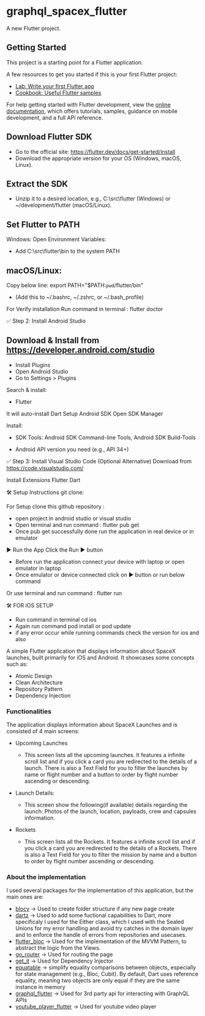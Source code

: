 # graphql_spacex_flutter

A new Flutter project.

## Getting Started

This project is a starting point for a Flutter application.

A few resources to get you started if this is your first Flutter project:

- [Lab: Write your first Flutter app](https://docs.flutter.dev/get-started/codelab)
- [Cookbook: Useful Flutter samples](https://docs.flutter.dev/cookbook)

For help getting started with Flutter development, view the
[online documentation](https://docs.flutter.dev/), which offers tutorials,
samples, guidance on mobile development, and a full API reference.



## Download Flutter SDK
- Go to the official site: https://flutter.dev/docs/get-started/install
- Download the appropriate version for your OS (Windows, macOS, Linux).

## Extract the SDK
- Unzip it to a desired location, e.g., C:\src\flutter (Windows) or ~/development/flutter (macOS/Linux).

## Set Flutter to PATH

Windows:
Open Environment Variables:
- Add C:\src\flutter\bin to the system PATH

## macOS/Linux:
Copy below line:
export PATH="$PATH:`pwd`/flutter/bin"
- (Add this to ~/.bashrc, ~/.zshrc, or ~/.bash_profile)

For Verify installation Run command in terminal : flutter doctor


✅ Step 2: Install Android Studio

## Download & Install from https://developer.android.com/studio

- Install Plugins
- Open Android Studio
- Go to Settings > Plugins

Search & install:
- Flutter

It will auto-install Dart
Setup Android SDK
Open SDK Manager

Install:

- SDK Tools: Android SDK Command-line Tools, Android SDK Build-Tools

- Android API version you need (e.g., API 34+)

✅ Step 3: Install Visual Studio Code (Optional Alternative)
Download from https://code.visualstudio.com/

Install Extensions
Flutter
Dart

🛠️ Setup Instructions git clone:

For Setup clone this github repository :

- open project in android studio or visual studio
- Open terminal and run command : flutter pub get
- Once pub get successfully done run the application in real device or in emulator


▶ Run the App
Click the Run ▶ button
- Before run the application connect your device with laptop or open emulator in laptop
- Once emulator or device connected click on ▶ button or run below command

Or use terminal and run command : flutter run

🛠️ FOR IOS SETUP
- Run command in terminal cd ios
- Again run command pod install or pod update
- if any error occur while running commands check the version for ios and also

A simple Flutter application that displays information about SpaceX launches, built primarily for
iOS and Android. It showcases some concepts such as:

- Atomic Design
- Clean Architecture
- Repository Pattern
- Dependency Injection



### Functionalities

The application displays information about SpaceX Launches and is consisted of 4 main screens:

- Upcoming Launches
    - This screen lists all the upcoming launches. It features a infinite scroll list and if you
      click a card you are redirected to the details of a launch. There is also a Text Field for you
      to filter the launches by name or flight number and a button to order by flight number
      ascending or descending.

- Launch Details:
    - This screen show the following(if available) details regarding the launch: Photos of the
      launch, location, payloads, crew and capsules information.

- Rockets
    - This screen lists all the Rockets. It features a infinite scroll list and if you click a
      card you are redirected to the details of a Rockets. There is also a Text Field for you to
      filter the mission by name and a button to order by flight number ascending
      or descending.

### About the implementation

I used several packages for the implementation of this application, but the main ones are:

- [blocy](https://pub.dev/packages/blocy) -> Used to create folder structure if any new page create
- [dartz](https://pub.dev/packages/dartz) -> Used to add some fuctional capabilities to Dart, more
  specificaly I used for the Either class, which I used with the Sealed Unions for my error handling
  and avoid try catches in the domain layer and to enforce the handle of errors from repositories
  and usecases.
- [flutter_bloc](https://pub.dev/packages/flutter_bloc) -> Used for the implementation of the MVVM
  Pattern, to abstract the logic from the Views.
- [go_router](https://pub.dev/packages/hydrated_bloc) -> Used for routing the page
- [get_it](https://pub.dev/packages/http) -> Used for Dependency Injector
- [equatable](https://pub.dev/packages/equatable) -> simplify equality comparisons between objects, especially for state management (e.g., Bloc, Cubit). By default, Dart uses reference equality, meaning two objects are only equal if they are the same instance in memory
- [graphql_flutter](https://pub.dev/packages/graphql_flutter) -> Used for 3rd party api for interacting with GraphQL APIs
- [youtube_player_flutter](https://pub.dev/packages/youtube_player_flutter) -> Used for youtube video player
